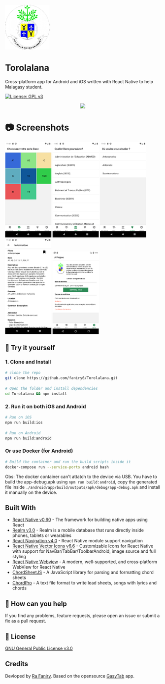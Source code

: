 ![Open Chord Icon](android/app/src/main/res/mipmap-xxhdpi/ic_launcher.png?raw=true 'Torolalana')

# Torolalana

Cross-platform app for Android and iOS written with React Native to help Malagasy student.

[![License: GPL v3](https://img.shields.io/badge/License-GPLv3-blue.svg)](https://www.gnu.org/licenses/gpl-3.0)

<p style="display: flex;flex-wrap: wrap; align-items: center;justify-content: center">
  <a href="https://play.google.com/store/apps/details?id=com.torolalana">
    <img src="https://play.google.com/intl/en_us/badges/images/generic/en_badge_web_generic.png" width="250">
  </a>
</p>

# :camera: Screenshots

<p float="left">
  <img src="./screenshots/baccList.png" alt="screenshot-1" width="150">
  <img src="./screenshots/filiereList.png" alt="screenshot-2" width="150">
  <img src="./screenshots/locationList.png" alt="screenshot-3" width="150">
  <img src="./screenshots/information.png" alt="screenshot-4" width="150">
  <img src="./screenshots/info.png" alt="screenshot-5" width="150">
</p>

## :hammer: Try it yourself

### 1. Clone and Install

```bash
# clone the repo
git clone https://github.com/faniry6/Torolalana.git

# Open the folder and install dependencies
cd Torolalana && npm install
```

### 2. Run it on both iOS and Android

```bash
# Run on iOS
npm run build:ios

# Run on Android
npm run build:android
```

### Or use Docker (for Android)

```bash
# Build the container and run the build scripts inside it
docker-compose run --service-ports android bash
```

Obs: The docker container can't attatch to the device via USB. You have to build the app-debug.apk using `npm run build:android`, copy the generated file inside `./android/app/build/outputs/apk/debug/app-debug.apk` and install it manually on the device.

## Built With

- [React Native v0.60](https://facebook.github.io/react-native/) - The framework for building native apps using React
- [Realm v3.0](https://github.com/realm/realm-js) - Realm is a mobile database that runs directly inside phones, tablets or wearables
- [React Navigation v4.0](https://reactnavigation.org) - React Native module support navigation
- [React Native Vector Icons v6.6](https://github.com/oblador/react-native-vector-icons) - Customizable Icons for React Native with support for NavBar/TabBar/ToolbarAndroid, image source and full styling
- [React Native Webview](https://github.com/react-native-community/react-native-webview) - A modern, well-supported, and cross-platform WebView for React Native
- [ChordSheetJS](https://github.com/martijnversluis/ChordSheetJS) - A JavaScript library for parsing and formatting chord sheets
- [ChordPro](https://www.chordpro.org/chordpro/index.html) - A text file format to write lead sheets, songs with lyrics and chords

## :raising_hand: How can you help

If you find any problems, feature requests, please open an issue or submit a fix as a pull request.

## :newspaper: License

[GNU General Public License v3.0](LICENSE)

## Credits

Devloped by [Ra Faniry](https://github.com/faniry6). Based on the opensource [GasyTab](https://github.com/faniry6/gasytab) app.
